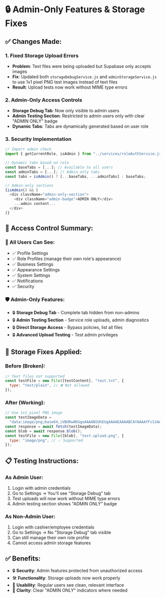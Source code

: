 # 🔒 Admin-Only Features & Storage Fixes

## ✅ **Changes Made:**

### **1. Fixed Storage Upload Errors**

- **Problem**: Text files were being uploaded but Supabase only accepts images
- **Fix**: Updated both `storageDebugService.js` and `adminStorageService.js` to use 1x1 pixel PNG test images instead of text files
- **Result**: Upload tests now work without MIME type errors

### **2. Admin-Only Access Controls**

- **Storage Debug Tab**: Now only visible to admin users
- **Admin Testing Section**: Restricted to admin users only with clear "ADMIN ONLY" badge
- **Dynamic Tabs**: Tabs are dynamically generated based on user role

### **3. Security Implementation**

```javascript
// Import admin check
import { getCurrentRole, isAdmin } from "../services/roleAuthService.js";

// Dynamic tabs based on role
const baseTabs = [...]; // Available to all users
const adminTabs = [...]; // Admin-only tabs
const tabs = isAdmin() ? [...baseTabs, ...adminTabs] : baseTabs;

// Admin-only sections
{isAdmin() && (
  <div className="admin-only-section">
    <div className="admin-badge">ADMIN ONLY</div>
    ...admin content...
  </div>
)}
```

## 🎯 **Access Control Summary:**

### **👤 All Users Can See:**

- ✅ Profile Settings
- ✅ Role Profiles (manage their own role's appearance)
- ✅ Business Settings
- ✅ Appearance Settings
- ✅ System Settings
- ✅ Notifications
- ✅ Security

### **🛡️ Admin-Only Features:**

- 🔒 **Storage Debug Tab** - Complete tab hidden from non-admins
- 🔒 **Admin Testing Section** - Service role uploads, admin diagnostics
- 🔒 **Direct Storage Access** - Bypass policies, list all files
- 🔒 **Advanced Upload Testing** - Test admin privileges

## 🔧 **Storage Fixes Applied:**

### **Before (Broken):**

```javascript
// Text files not supported
const testFile = new File([testContent], "test.txt", {
  type: "text/plain", // ❌ Not allowed
});
```

### **After (Working):**

```javascript
// Use 1x1 pixel PNG image
const testImageData =
  "data:image/png;base64,iVBORw0KGgoAAAANSUhEUgAAAAEAAAABCAYAAAAfFcSJAAAADUlEQVR42mNkYPhfDwAChwGA60e6kgAAAABJRU5ErkJggg==";
const response = await fetch(testImageData);
const blob = await response.blob();
const testFile = new File([blob], "test-upload.png", {
  type: "image/png", // ✅ Supported
});
```

## 📋 **Testing Instructions:**

### **As Admin User:**

1. Login with admin credentials
2. Go to Settings → You'll see "Storage Debug" tab
3. Test uploads will now work without MIME type errors
4. Admin testing section shows "ADMIN ONLY" badge

### **As Non-Admin User:**

1. Login with cashier/employee credentials
2. Go to Settings → No "Storage Debug" tab visible
3. Can still manage their own role profile
4. Cannot access admin storage features

## ✅ **Benefits:**

- 🔒 **Security**: Admin features protected from unauthorized access
- 🛠️ **Functionality**: Storage uploads now work properly
- 👥 **Usability**: Regular users see clean, relevant interface
- 🎯 **Clarity**: Clear "ADMIN ONLY" indicators where needed
